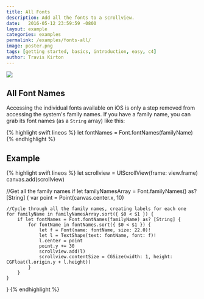 ```yaml
---
title: All Fonts
description: Add all the fonts to a scrollview.
date:   2016-05-12 23:59:59 -0800
layout: example
categories: examples
permalink: /examples/fonts-all/
image: poster.png
tags: [getting started, basics, introduction, easy, c4]
author: Travis Kirton
---
```

![](all.png)

## All Font Names
Accessing the individual fonts available on iOS is only a step removed from accessing the system's family names. If you have a family name, you can grab its font names (as a `String` array) like this:

{% highlight swift lineos %}
let fontNames = Font.fontNames(familyName)
{% endhighlight %}

## Example
{% highlight swift lineos %}
let scrollview = UIScrollView(frame: view.frame)
canvas.add(scrollview)

//Get all the family names
if let familyNamesArray = Font.familyNames() as? [String] {
    var point = Point(canvas.center.x, 10)

    //Cycle through all the family names, creating labels for each one
    for familyName in familyNamesArray.sort({ $0 < $1 }) {
        if let fontNames = Font.fontNames(familyName) as? [String] {
            for fontName in fontNames.sort({ $0 < $1 }) {
                let f = Font(name: fontName, size: 22.0)!
                let l = TextShape(text: fontName, font: f)!
                l.center = point
                point.y += 30
                scrollview.add(l)
                scrollview.contentSize = CGSize(width: 1, height: CGFloat(l.origin.y + l.height))
            }
        }
    }
}
{% endhighlight %}
